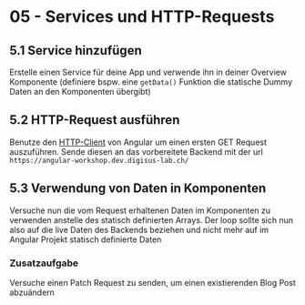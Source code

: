 # 05 - Services und HTTP-Requests

## 5.1 Service hinzufügen

Erstelle einen Service für deine App und verwende ihn in deiner Overview Komponente (definiere bspw. eine `getData()` Funktion die statische Dummy Daten an den Komponenten übergibt)

## 5.2 HTTP-Request ausführen

Benutze den [HTTP-Client](https://angular.io/api/common/http/HttpClient#usage-notes) von Angular um einen ersten GET Request auszuführen. Sende diesen an das vorbereitete Backend mit der url `https://angular-workshop.dev.digisus-lab.ch/`

## 5.3 Verwendung von Daten in Komponenten

Versuche nun die vom Request erhaltenen Daten im Komponenten zu verwenden anstelle des statisch definierten Arrays. Der loop sollte sich nun also auf die live Daten des Backends beziehen und nicht mehr auf im Angular Projekt statisch definierte Daten

### Zusatzaufgabe

Versuche einen Patch Request zu senden, um einen existierenden Blog Post abzuändern
